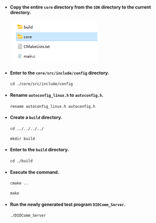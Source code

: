 - #### Copy the entire `core` directory from the `SDK` directory to the current directory.

  ![core](.\image\core.png)

- #### Enter to the `core/src/include/config` directory.

  ```
  cd ./core/src/include/config
  ```

- #### Rename `autoconfig_linux.h` to `autoconfig.h`.

  ```
  rename autoconfig_linux.h autoconfig.h
  ```

- #### Create a `build` directory.

  ```
  cd ../../../../
  
  mkdir build
  ```

- #### Enter to the `build` directory.

  ```
  cd ./build
  ```

- #### Execute the command.

  ```
  cmake ..
  
  make
  ```

- #### Run the newly generated test program `DIDComm_Server`.

  ```
  ./DIDComm_Server
  ```

  

